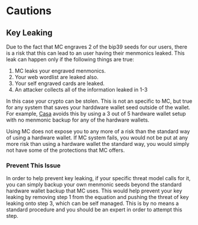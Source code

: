 # Cautions
## Key Leaking
Due to the fact that MC engraves 2 of the bip39 seeds for our users, there is a risk that this can lead to an user having their menmonics  leaked. This leak can happen only if the following things are true:
1. MC leaks your engraved menmonics.
2. Your web wordlist are leaked also.
3. Your self engraved cards are leaked.
4. An attacker collects all of the information leaked in 1-3

In this case your crypto can be stolen. This is not an specific to MC, but true for any system that saves your harddware wallet seed outside of the wallet. For example, [Casa](https://keys.casa/key-management/) avoids this by using a 3 out of 5 hardware wallet setup with no menmonic backup for any of the hardware wallets.

Using MC does not expose you to any more of a risk than the standard way of using a hardware wallet. If MC system fails, you would not be put at any more risk than using a hardware wallet the standard way, you would simply not have some of the protections that MC offers.

### Prevent This Issue
In order to help prevent key leaking, if your specific threat model calls for it, you can simply backup your own menmonic seeds beyond the standard hardware wallet backup that MC uses. This would help prevent your key leaking by removing step 1 from the equation and pushing the threat of key leaking onto step 3, which can be self managed. This is by no means a standard procedure and you should be an expert in order to attempt this step. 
